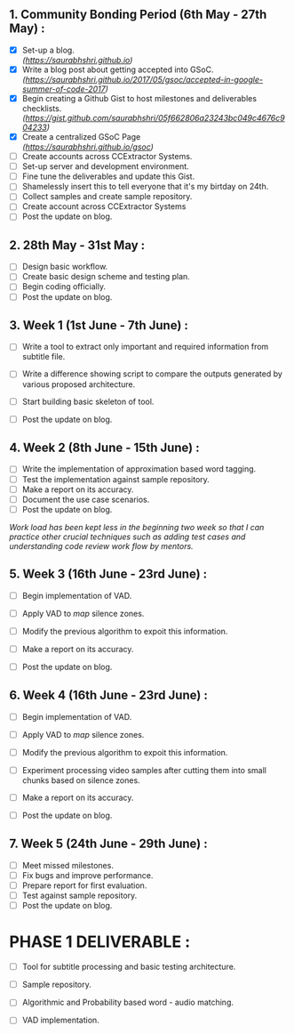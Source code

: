 ## 1. Community Bonding Period (6th May - 27th May) :

- [x] Set-up a blog.  
      _(https://saurabhshri.github.io)_
- [x] Write a blog post about getting accepted into GSoC.  
      _(https://saurabhshri.github.io/2017/05/gsoc/accepted-in-google-summer-of-code-2017)_
- [x] Begin creating a Github Gist to host milestones and deliverables checklists.  
      _(https://gist.github.com/saurabhshri/05f662806a23243bc049c4676c904233)_  
- [x] Create a centralized GSoC Page  
      _(https://saurabhshri.github.io/gsoc)_
- [ ] Create accounts across CCExtractor Systems.  
- [ ] Set-up server and development environment.  
- [ ] Fine tune the deliverables and update this Gist.
- [ ] Shamelessly insert this to tell everyone that it's my birtday on 24th.
- [ ] Collect samples and create sample repository.  
- [ ] Create account across CCExtractor Systems
- [ ] Post the update on blog.  

## 2. 28th May - 31st May : 

- [ ] Design basic workflow.  
- [ ] Create basic design scheme and testing plan.  
- [ ] Begin coding officially.  
- [ ] Post the update on blog.  

## 3. Week 1 (1st June - 7th June) : 

- [ ] Write a tool to extract only important and required information from subtitle file.   
- [ ] Write a difference showing script to compare the outputs generated by various proposed architecture.  
- [ ] Start building basic skeleton of tool.  
- [ ] Post the update on blog.  


## 4. Week 2 (8th June - 15th June) : 

- [ ] Write the implementation of approximation based word tagging.   
- [ ] Test the implementation against sample repository.  
- [ ] Make a report on its accuracy.  
- [ ] Document the use case scenarios.     
- [ ] Post the update on blog. 

_Work load has been kept less in the beginning two week so that I can
practice other crucial techniques such as adding test cases and
understanding code review work flow by mentors._

## 5. Week 3 (16th June - 23rd June) : 

- [ ] Begin implementation of VAD.   
- [ ] Apply VAD to _map_ silence zones.  
- [ ] Modify the previous algorithm to expoit this information.    
- [ ] Make a report on its accuracy.     
- [ ] Post the update on blog.  


## 6. Week 4 (16th June - 23rd June) : 

- [ ] Begin implementation of VAD.   
- [ ] Apply VAD to _map_ silence zones.  
- [ ] Modify the previous algorithm to expoit this information.
- [ ] Experiment processing video samples after cutting them into small chunks based on silence zones.
- [ ] Make a report on its accuracy.     
- [ ] Post the update on blog.  


## 7. Week 5 (24th June - 29th June) : 

- [ ] Meet missed milestones.  
- [ ] Fix bugs and improve performance.  
- [ ] Prepare report for first evaluation.
- [ ] Test against sample repository.     
- [ ] Post the update on blog. 

# PHASE 1 DELIVERABLE :

- [ ] Tool for subtitle processing and basic testing architecture.  
- [ ] Sample repository.  
- [ ] Algorithmic and Probability based word - audio matching.  
- [ ] VAD implementation.  



